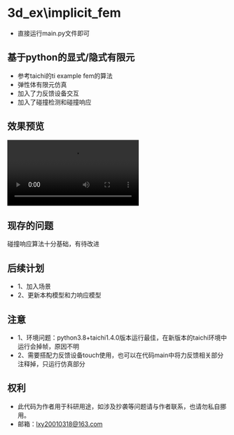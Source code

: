 # 3d_ex\implicit_fem
* 直接运行main.py文件即可 
## 基于python的显式/隐式有限元
* 参考taichi的ti example fem的算法
* 弹性体有限元仿真
* 加入了力反馈设备交互
* 加入了碰撞检测和碰撞响应

## 效果预览
![image](images/整体.mp4)

## 现存的问题
碰撞响应算法十分基础，有待改进

## 后续计划
* 1、加入场景
* 2、更新本构模型和力响应模型

## 注意
* 1、环境问题：python3.8+taichi1.4.0版本运行最佳，在新版本的taichi环境中运行会掉帧，原因不明
* 2、需要搭配力反馈设备touch使用，也可以在代码main中将力反馈相关部分注释掉，只运行仿真部分

## 权利
* 此代码为作者用于科研用途，如涉及抄袭等问题请与作者联系，也请勿私自挪用。
* 邮箱：lxy20010318@163.com

